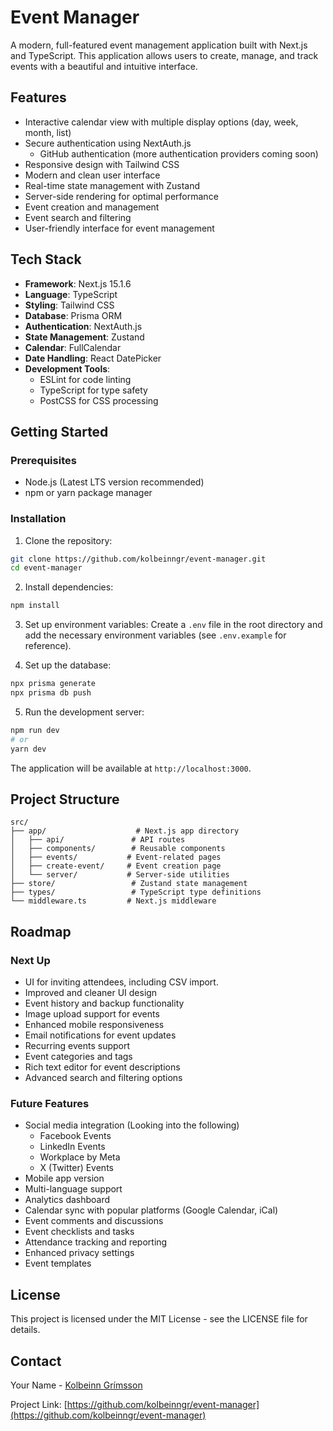 # Event Manager

A modern, full-featured event management application built with Next.js and TypeScript. This application allows users to create, manage, and track events with a beautiful and intuitive interface.

## Features

-   Interactive calendar view with multiple display options (day, week, month, list)
-   Secure authentication using NextAuth.js
    -   GitHub authentication (more authentication providers coming soon)
-   Responsive design with Tailwind CSS
-   Modern and clean user interface
-   Real-time state management with Zustand
-   Server-side rendering for optimal performance
-   Event creation and management
-   Event search and filtering
-   User-friendly interface for event management

## Tech Stack

-   **Framework**: Next.js 15.1.6
-   **Language**: TypeScript
-   **Styling**: Tailwind CSS
-   **Database**: Prisma ORM
-   **Authentication**: NextAuth.js
-   **State Management**: Zustand
-   **Calendar**: FullCalendar
-   **Date Handling**: React DatePicker
-   **Development Tools**:
    -   ESLint for code linting
    -   TypeScript for type safety
    -   PostCSS for CSS processing

## Getting Started

### Prerequisites

-   Node.js (Latest LTS version recommended)
-   npm or yarn package manager

### Installation

1. Clone the repository:

```bash
git clone https://github.com/kolbeinngr/event-manager.git
cd event-manager
```

2. Install dependencies:

```bash
npm install
```

3. Set up environment variables:
   Create a `.env` file in the root directory and add the necessary environment variables (see `.env.example` for reference).

4. Set up the database:

```bash
npx prisma generate
npx prisma db push
```

5. Run the development server:

```bash
npm run dev
# or
yarn dev
```

The application will be available at `http://localhost:3000`.

## Project Structure

```
src/
├── app/                    # Next.js app directory
│   ├── api/               # API routes
│   ├── components/        # Reusable components
│   ├── events/           # Event-related pages
│   ├── create-event/     # Event creation page
│   └── server/           # Server-side utilities
├── store/                 # Zustand state management
├── types/                 # TypeScript type definitions
└── middleware.ts         # Next.js middleware
```

## Roadmap

### Next Up

-   UI for inviting attendees, including CSV import.
-   Improved and cleaner UI design
-   Event history and backup functionality
-   Image upload support for events
-   Enhanced mobile responsiveness
-   Email notifications for event updates
-   Recurring events support
-   Event categories and tags
-   Rich text editor for event descriptions
-   Advanced search and filtering options

### Future Features

-   Social media integration (Looking into the following)
    -   Facebook Events
    -   LinkedIn Events
    -   Workplace by Meta
    -   X (Twitter) Events
-   Mobile app version
-   Multi-language support
-   Analytics dashboard
-   Calendar sync with popular platforms (Google Calendar, iCal)
-   Event comments and discussions
-   Event checklists and tasks
-   Attendance tracking and reporting
-   Enhanced privacy settings
-   Event templates

## License

This project is licensed under the MIT License - see the LICENSE file for details.

## Contact

Your Name - [Kolbeinn Grímsson](mailto:grimsson@frostbit.is)

Project Link: [https://github.com/kolbeinngr/event-manager](https://github.com/kolbeinngr/event-manager)
